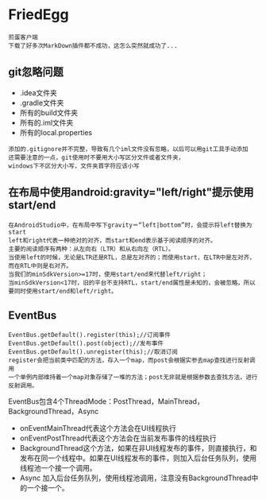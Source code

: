 # FriedEgg
    煎蛋客户端
    下载了好多次MarkDown插件都不成功，这怎么突然就成功了...

## git忽略问题
   - .idea文件夹
   - .gradle文件夹
   - 所有的build文件夹
   - 所有的.iml文件夹
   - 所有的local.properties

    添加的.gitignore并不完整，导致有几个iml文件没有忽略，以后可以用git工具手动添加
    还需要注意的一点，git使用时不要用大小写区分文件或者文件夹，
    windows下不区分大小写，文件夹首字符应该小写

##  在布局中使用android:gravity="left/right"提示使用start/end
    在AndroidStudio中，在布局中写下gravity＝“left|bottom”时，会提示将left替换为start
    left和right代表一种绝对的对齐，而start和end表示基于阅读顺序的对齐。
    主要的阅读顺序有两种：从左向右（LTR）和从右向左（RTL）。
    当使用left的时候，无论是LTR还是RTL，总是左对齐的；而使用start，在LTR中是左对齐，而在RTL中则是右对齐。
    当我们的minSdkVersion>=17时，使用start/end来代替left/right；
    当minSdkVersion<17时，旧的平台不支持RTL，start/end属性是未知的，会被忽略，所以要同时使用start/end和left/right。

## EventBus
    EventBus.getDefault().register(this);//订阅事件
    EventBus.getDefault().post(object);//发布事件
    EventBus.getDefault().unregister(this);//取消订阅
    register会把当前类中匹配的方法，存入一个map，而post会根据实参去map查找进行反射调用
    一个单例内部维持着一个map对象存储了一堆的方法；post无非就是根据参数去查找方法，进行反射调用。


   EventBus包含4个ThreadMode：PostThread，MainThread，BackgroundThread，Async
   - onEventMainThread代表这个方法会在UI线程执行
   - onEventPostThread代表这个方法会在当前发布事件的线程执行
   - BackgroundThread这个方法，如果在非UI线程发布的事件，则直接执行，和发布在同一个线程中。如果在UI线程发布的事件，则加入后台任务队列，使用线程池一个接一个调用。
   - Async 加入后台任务队列，使用线程池调用，注意没有BackgroundThread中的一个接一个。

